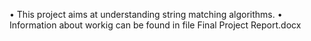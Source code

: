 •	This project aims at understanding string matching algorithms.
•	Information about workig can be found in file Final Project Report.docx
